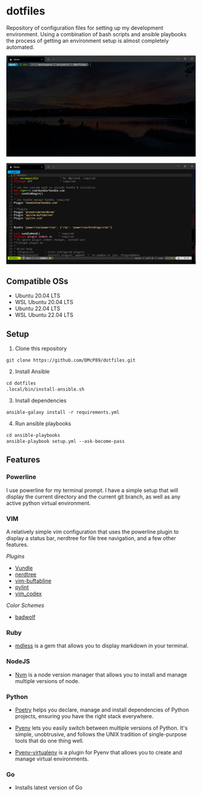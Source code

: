 # dotfiles
Repository of configuration files for setting up my development environment. Using a combination of bash scripts and ansible playbooks the process of getting an environment setup is almost completely automated.

![powerline](./assests/powerline.png)

![vim](./assests/vim.png)

## Compatible OSs
* Ubuntu 20.04 LTS
* WSL Ubuntu 20.04 LTS
* Ubuntu 22.04 LTS
* WSL Ubuntu 22.04 LTS

## Setup
1. Clone this repository
```
git clone https://github.com/DMcP89/dotfiles.git
```
2. Install Ansible
```
cd dotfiles
.local/bin/install-ansible.sh
```
3. Install dependencies
```
ansible-galaxy install -r requirements.yml
```
4. Run ansible playbooks
```
cd ansible-playbooks
ansible-playbook setup.yml --ask-become-pass
```
## Features
### Powerline
I use powerline for my terminal prompt. I have a simple setup that will display the current directory and the current git branch, as well as any active python virtual environment.

### VIM
A relatively simple vim configuration that uses the powerline plugin to display a status bar, nerdtree for file tree navigation, and a few other features.

*Plugins*
* [Vundle](https://github.com/VundleVim/Vundle.vim)
* [nerdtree](https://github.com/preservim/nerdtree)
* [vim-buftabline](https://github.com/ap/vim-buftabline)
* [pylint](https://github.com/vim-scripts/pylint.vim)
* [vim_codex](https://https://github.com/tom-doerr/vim_codex)

*Color Schemes*
* [badwolf](https://github.com/sjl/badwolf)

### Ruby
* [mdless](https://github.com/ttscoff/mdless) is a gem that allows you to display markdown in your terminal.

### NodeJS
* [Nvm](https://github.com/nvm-sh/nvm) is a node version manager that allows you to install and manage multiple versions of node.

### Python
* [Poetry](https://github.com/python-poetry/poetry) helps you declare, manage and install dependencies of Python projects, ensuring you have the right stack everywhere.

* [Pyenv](https://github.com/pyenv/pyenv) lets you easily switch between multiple versions of Python. It's simple, unobtrusive, and follows the UNIX tradition of single-purpose tools that do one thing well.

* [Pyenv-virtualenv](https://github.com/pyenv/pyenv-virtualenv) is a plugin for Pyenv that allows you to create and manage virtual environments.

### Go
* Installs latest version of Go
